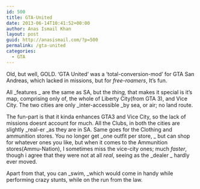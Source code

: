 ```yaml
---
id: 500
title: GTA-United
date: 2013-06-14T10:41:52+00:00
author: Anas Ismail Khan
layout: post
guid: http://anasismail.com/?p=500
permalink: /gta-united
categories:
  - GTA
---
```

Old, but well, GOLD. &#8216;GTA United&#8217; was a &#8216;total-conversion-mod&#8217; for GTA San Andreas, which lacked in missions, but for _free-roamers_, It&#8217;s fun.

All _features _ are the same as SA, but the _thing,_ that makes it special is it&#8217;s map, comprising only of, the whole of Liberty City(from GTA 3), and Vice City. The two cities are only _inter-accessible _by sea, or air; no land route.

The fun-part is that it kinda enhances GTA3 and Vice City, so the lack of missions doesnt account for much. All the Clubs, in both the cities are slightly _real-er _as they are in SA. Same goes for the Clothing and ammunition stores. You no longer get _one outfit per store, _ but can shop for whatever ones you like, but when it comes to the Ammunition stores(Ammu-Nation), I sometimes miss the vice-city ones; much _faster_, though i agree that they were not at all _real_, seeing as the _dealer _ hardly ever moved.

Apart from that, you can _swim, _which would come in handy while performing crazy stunts, while on the run from the law.